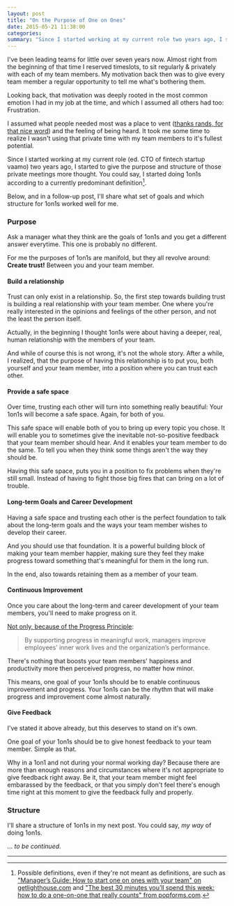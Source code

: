 ```yaml
---
layout: post
title: "On the Purpose of One on Ones"
date: 2015-05-21 11:38:00
categories:
summary: "Since I started working at my current role two years ago, I started to give the purpose and structure of the 1on1 meetings I had with my team members more thought. <br>And I want to share what I think is the purpose of having 1on1s."
---
```


I've been leading teams for little over seven years now. Almost right from the
beginning of that time I reserved timeslots, to sit regularly & privately with
each of my team members. My motivation back then was to give every team member a
regular opportunity to tell me what's bothering them. 

Looking back, that motivation was deeply rooted in the most common emotion I had
in my job at the time, and which I assumed all others had too: Frustration.

I assumed what people needed most was a place to vent ([thanks rands, for that
nice word][rands-vent]) and the feeling of being heard. It took me some time to
realize I wasn't using that private time with my team members to it's fullest
potential.

Since I started working at my current role (ed. CTO of fintech startup vaamo) two years
ago, I started to give the purpose and structure of those private meetings more
thought. You could say, I started doing 1on1s according to a currently
predominant definition[^1].

Below, and in a follow-up post, I'll share what set of goals and which structure
for 1on1s worked well for me.


### Purpose

Ask a manager what they think are the goals of 1on1s and you get a different
answer everytime. This one is probably no different.

For me the purposes of 1on1s are manifold, but they all revolve around: **Create
trust!** Between you and your team member.

#### Build a relationship

Trust can only exist in a relationship. So, the first step towards building
trust is building a real relationship with your team member. One where you're
really interested in the opinions and feelings of the other person, and not the
least the person itself.

Actually, in the beginning I thought 1on1s were about having a deeper, real,
human relationship with the members of your team.

And while of course this is not wrong, it's not the whole story. After a while,
I realized, that the purpose of having this relationship is to put you, both
yourself and your team member, into a position where you can trust each other.


#### Provide a safe space 

Over time, trusting each other will turn into something really beautiful: Your
1on1s will become a safe space. Again, for both of you.

This safe space will enable both of you to bring up every topic you chose. It
will enable you to sometimes give the inevitable not-so-positive feedback that
your team member should hear. And it enables your team member to do the same. To
tell you when they think some things aren't the way they should be.

Having this safe space, puts you in a position to fix problems when they're
still small. Instead of having to fight those big fires that can bring on a lot
of trouble.


#### Long-term Goals and Career Development

Having a safe space and trusting each other is the perfect foundation to talk
about the long-term goals and the ways your team member wishes to develop their
career.

And you should use that foundation. It is a powerful building block of making
your team member happier, making sure they feel they make progress toward
something that's meaningful for them in the long run. 

In the end, also towards retaining them as a member of your team.


#### Continuous Improvement

Once you care about the long-term and career development of your team members,
you'll need to make progress on it.

[Not only, because of the Progress Principle][hbr-small-wins]:

> By supporting progress in meaningful work, managers improve employees’ inner
  work lives and the organization’s performance.

There's nothing that boosts your team members' happiness and productivity more
then perceived progress, no matter how minor.

This means, one goal of your 1on1s should be to enable continuous improvement
and progress. Your 1on1s can be the rhythm that will make progress and
improvement come almost naturally.


#### Give Feedback

I've stated it above already, but this deserves to stand on it's own. 

One goal of your 1on1s should be to give honest feedback to your team member.
Simple as that.

Why in a 1on1 and not during your normal working day? Because there are more
than enough reasons and circumstances where it's not appropriate to give
feedback right away. Be it, that your team member might feel embarassed by the
feedback, or that you simply don't feel there's enough time right at this moment
to give the feedback fully and properly.


### Structure

I'll share a structure of 1on1s in my next post. You could say, *my way* of
doing 1on1s.

... *to be continued*.


--- 

[^1]: Possible definitions, even if they're not meant as definitions, are such as ["Manager’s Guide: How to start one on ones with your team" on getlighthouse.com][getl-how-to-start] and ["The best 30 minutes you’ll spend this week: how to do a one-on-one that really counts" from popforms.com][popf-1on1-that-matters].


[rands-vent]: http://randsinrepose.com/archives/the-update-the-vent-and-the-disaster/
[getl-how-to-start]: https://getlighthouse.com/blog/how-to-start-one-on-ones-your-teams/
[popf-1on1-that-matters]: https://www.safaribooksonline.com/blog/2014/09/30/30-minutes-one-on-one/
[hbr-small-wins]: https://hbr.org/2011/05/the-power-of-small-wins
